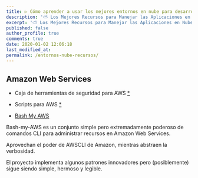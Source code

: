 ```yaml
---
title: ▷ Cómo aprender a usar los mejores entornos en nube para desarrollar 👨‍💻 
description: '⛅ Los Mejores Recursos para Manejar las Aplicaciones en Nube'
excerpt: '⛅ Los Mejores Recursos para Manejar las Aplicaciones en Nube'
published: false
author_profile: true
comments: true
date: 2020-01-02 12:06:18
last_modified_at: 
permalink: /entornos-nube-recursos/
---
```


## Amazon Web Services

* Caja de herramientas de seguridad para AWS [*](https://zoph.me/posts/2019-12-16-aws-security-toolbox/)
* Scripts para AWS [*](https://news.ycombinator.com/item?id=21918584)

* [Bash My AWS](https://bash-my-aws.org/)

Bash-my-AWS es un conjunto simple pero extremadamente poderoso de comandos CLI para administrar recursos en Amazon Web Services.

Aprovechan el poder de AWSCLI de Amazon, mientras abstraen la verbosidad.

El proyecto implementa algunos patrones innovadores pero (posiblemente) sigue siendo simple, hermoso y legible.